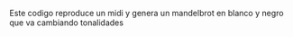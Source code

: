 Este codigo reproduce un midi y genera un mandelbrot en blanco y negro que va cambiando tonalidades

